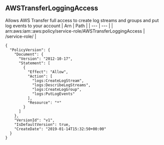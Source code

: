 
## AWSTransferLoggingAccess
Allows AWS Transfer full access to create log streams and groups and put log events to your account
| Arn | Path |
| --- | --- |
| arn:aws:iam::aws:policy/service-role/AWSTransferLoggingAccess | /service-role/ |
```
{
  "PolicyVersion": {
    "Document": {
      "Version": "2012-10-17",
      "Statement": [
        {
          "Effect": "Allow",
          "Action": [
            "logs:CreateLogStream",
            "logs:DescribeLogStreams",
            "logs:CreateLogGroup",
            "logs:PutLogEvents"
          ],
          "Resource": "*"
        }
      ]
    },
    "VersionId": "v1",
    "IsDefaultVersion": true,
    "CreateDate": "2019-01-14T15:32:50+00:00"
  }
}
```
